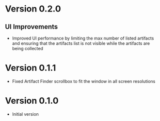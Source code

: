 # Version 0.2.0

## UI Improvements

* Improved UI performance by limiting the max number of listed artifacts and ensuring that the artifacts list is not visible while the artifacts are being collected

# Version 0.1.1

* Fixed Artifact Finder scrollbox to fit the window in all screen resolutions

# Version 0.1.0

* Initial version